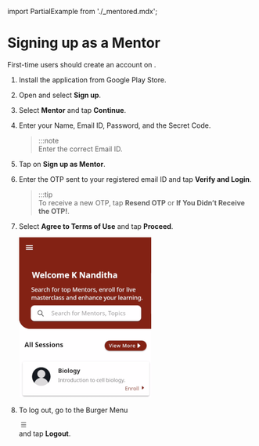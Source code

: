 import PartialExample from './_mentored.mdx';

# Signing up as a Mentor

First-time users should create an account on <PartialExample mentored />.


1.  Install the <PartialExample mentored /> application from Google Play Store.

2.  Open <PartialExample mentored /> and select **Sign up**. 


3.  Select **Mentor** and tap **Continue**.

4.  Enter your Name, Email ID, Password, and the Secret Code.

    > :::note  
     Enter the correct Email ID. 


5. Tap on **Sign up as Mentor**.

6.  Enter the OTP sent to your registered email ID and tap **Verify and Login**. 
    > :::tip  
    > To receive a new OTP, tap **Resend OTP** or **If You Didn’t Receive the OTP!**.

7.  Select **Agree to Terms of Use** and tap **Proceed**. 

    <div class="screenshot">

    ![homepage](media/homepage.PNG)

    </div>

8.  To log out, go to the Burger Menu <div class="inlineImg">![burger menu icon](media/burgermenu-icon.png) </div> and tap **Logout**.
